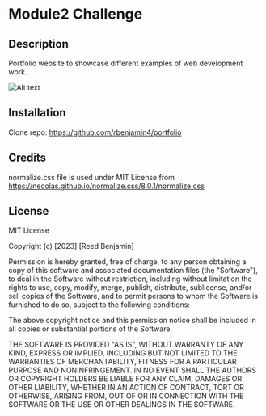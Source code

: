 # Module2 Challenge

## Description

Portfolio website to showcase different examples of web development work. 

![Alt text](/assets/images/rbenjamin4.github.io_portfolio_.png?raw=true "Website screenshot")

## Installation

Clone repo: https://github.com/rbenjamin4/portfolio


## Credits

normalize.css file is used under MIT License from https://necolas.github.io/normalize.css/8.0.1/normalize.css

## License

MIT License

Copyright (c) [2023] [Reed Benjamin]

Permission is hereby granted, free of charge, to any person obtaining a copy of this software and associated documentation files (the "Software"), to deal in the Software without restriction, including without limitation the rights to use, copy, modify, merge, publish, distribute, sublicense, and/or sell copies of the Software, and to permit persons to whom the Software is furnished to do so, subject to the following conditions:

The above copyright notice and this permission notice shall be included in all copies or substantial portions of the Software.

THE SOFTWARE IS PROVIDED "AS IS", WITHOUT WARRANTY OF ANY KIND, EXPRESS OR IMPLIED, INCLUDING BUT NOT LIMITED TO THE WARRANTIES OF MERCHANTABILITY, FITNESS FOR A PARTICULAR PURPOSE AND NONINFRINGEMENT. IN NO EVENT SHALL THE AUTHORS OR COPYRIGHT HOLDERS BE LIABLE FOR ANY CLAIM, DAMAGES OR OTHER LIABILITY, WHETHER IN AN ACTION OF CONTRACT, TORT OR OTHERWISE, ARISING FROM, OUT OF OR IN CONNECTION WITH THE SOFTWARE OR THE USE OR OTHER DEALINGS IN THE SOFTWARE.
